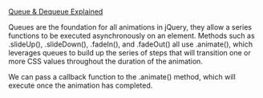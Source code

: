 ﻿[Queue & Dequeue Explained](http://learn.jquery.com/effects/queue-and-dequeue-explained/)

Queues are the foundation for all animations in jQuery, they allow a series functions to be executed asynchronously 
on an element. Methods such as .slideUp(), .slideDown(), .fadeIn(), and .fadeOut() all use .animate(), 
which leverages queues to build up the series of steps that will transition one or more CSS values
 throughout the duration of the animation.

We can pass a callback function to the .animate() method, which will execute once the animation has completed.
